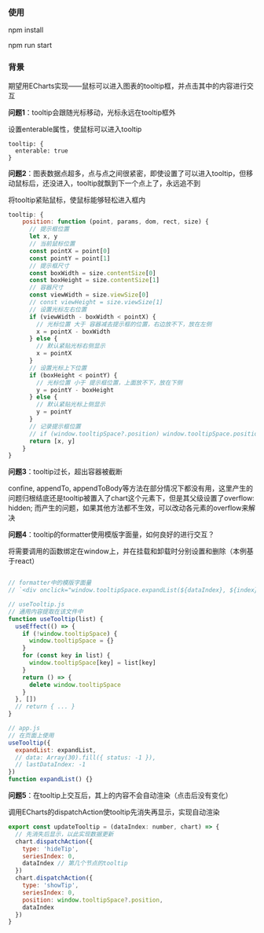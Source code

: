 ### 使用
npm install

npm run start


### 背景
期望用ECharts实现——鼠标可以进入图表的tooltip框，并点击其中的内容进行交互


**问题1**：tooltip会跟随光标移动，光标永远在tooltip框外

设置enterable属性，使鼠标可以进入tooltip
```
tooltip: {
  enterable: true
}
```

**问题2**：图表数据点超多，点与点之间很紧密，即使设置了可以进入tooltip，但移动鼠标后，还没进入，tooltip就飘到下一个点上了，永远追不到

将tooltip紧贴鼠标，使鼠标能够轻松进入框内

```js
tooltip: {
    position: function (point, params, dom, rect, size) {
      // 提示框位置
      let x, y
      // 当前鼠标位置
      const pointX = point[0]
      const pointY = point[1]
      // 提示框尺寸
      const boxWidth = size.contentSize[0]
      const boxHeight = size.contentSize[1]
      // 容器尺寸
      const viewWidth = size.viewSize[0]
      // const viewHeight = size.viewSize[1]
      // 设置光标左右位置
      if (viewWidth - boxWidth < pointX) {
        // 光标位置 大于 容器减去提示框的位置，右边放不下，放在左侧
        x = pointX - boxWidth
      } else {
        // 默认紧贴光标右侧显示
        x = pointX
      }
      // 设置光标上下位置
      if (boxHeight < pointY) {
        // 光标位置 小于 提示框位置，上面放不下，放在下侧
        y = pointY - boxHeight
      } else {
        // 默认紧贴光标上侧显示
        y = pointY
      }
      // 记录提示框位置
      // if (window.tooltipSpace?.position) window.tooltipSpace.position = [x, y]
      return [x, y]
    }
}
```

**问题3**：tooltip过长，超出容器被截断

confine, appendTo, appendToBody等方法在部分情况下都没有用，这里产生的问题归根结底还是tooltip被置入了chart这个元素下，但是其父级设置了overflow: hidden; 而产生的问题，如果其他方法都不生效，可以改动各元素的overflow来解决


**问题4**：tooltip的formatter使用模版字面量，如何良好的进行交互？

将需要调用的函数绑定在window上，并在挂载和卸载时分别设置和删除（本例基于react）

```js

// formatter中的模版字面量
// `<div onclick="window.tooltipSpace.expandList(${dataIndex}, ${index})">More</div>`

// useTooltip.js
// 通用内容提取在该文件中
function useTooltip(list) {
  useEffect(() => {
    if (!window.tooltipSpace) {
      window.tooltipSpace = {}
    }
    for (const key in list) {
      window.tooltipSpace[key] = list[key]
    }
    return () => {
      delete window.tooltipSpace
    }
  }, [])
  // return { ... }
}

// app.js
// 在页面上使用
useTooltip({
  expandList: expandList,
  // data: Array(30).fill({ status: -1 }),
  // lastDataIndex: -1
})
function expandList() {}

```

**问题5**：在tooltip上交互后，其上的内容不会自动渲染（点击后没有变化）

调用ECharts的dispatchAction使tooltip先消失再显示，实现自动渲染

```js
export const updateTooltip = (dataIndex: number, chart) => {
  // 先消失后显示，以此实现数据更新
  chart.dispatchAction({
    type: 'hideTip',
    seriesIndex: 0,
    dataIndex // 第几个节点的tooltip
  })
  chart.dispatchAction({
    type: 'showTip',
    seriesIndex: 0,
    position: window.tooltipSpace?.position,
    dataIndex
  })
}
```

